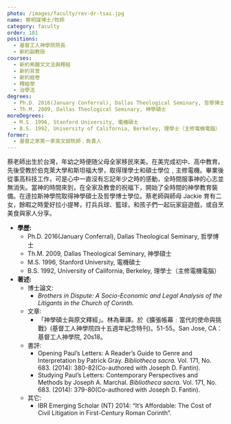 ```yaml
---
photo: /images/faculty/rev-dr-tsai.jpg
name: 蔡明謀博士/牧師
category: faculty
order: 101
positions:
  - 基督工人神學院院長
  - 新約副教授
courses:
  - 新約希臘文文法與釋經
  - 新約背景
  - 新約經卷
  - 釋經學
  - 治學法
degrees:
  - Ph.D. 2016(January Conferral), Dallas Theological Seminary, 哲學博士
  - Th.M. 2009, Dallas Theological Seminary, 神學碩士
moreDegrees:
  - M.S. 1996, Stanford University, 電機碩士
  - B.S. 1992, University of California, Berkeley, 理學士（主修電機電腦）
former:
  - 基督之家第一家英文部牧師﹑負責人
---
```


蔡老師出生於台灣，年幼之時便随父母全家移民來美。在美完成初中、高中教育。先後受教於伯克萊大學和斯坦福大學，取得理學士和碩士學位﹐主修電機。畢業後從事高科技工作，可是心中一直沒有忘記年少之時的感動，全時間服事神的心志並無消失。當神的時間來到，在全家及教會的祝福下，開始了全時間的神學教育裝備。在逹拉斯神學院取得神學碩士及哲學博士學位。蔡老師與師母 Jackie 育有二女，餘暇之時愛好拉小提琴，打兵兵球、籃球，和孩子們一起玩家庭遊戲，或自烹美食與家人分享。

- **學歷:**
  - Ph.D. 2016(January Conferral), Dallas Theological Seminary, 哲學博士
  - Th.M. 2009, Dallas Theological Seminary, 神學碩士
  - M.S. 1996, Stanford University, 電機碩士
  - B.S. 1992, University of California, Berkeley, 理學士（主修電機電腦）
- **著述:**
  - 博士論文:
    - _Brothers in Dispute: A Socio-Economic and Legal Analysis of the Litigants in the Church of Corinth._
  - 文章:
    - 「神學碩士與原文釋經」。林為華譯。於《擴張帳幕﹕當代的使命與挑戰》(基督工人神學院四十五週年紀念特刊)。51-55。San Jose, CA：基督工人神學院, 20s18。
  - 書評:
    - Opening Paul’s Letters: A Reader’s Guide to Genre and Interpretation by Patrick Gray. _Bibliotheca sacra._ Vol. 171, No. 683. (2014): 380-82(Co-authored with Joseph D. Fantin).
    - Studying Paul’s Letters: Contemporary Perspectives and Methods by Joseph A. Marchal. _Bibliotheca sacra._ Vol. 171, No. 683. (2014): 379-80(Co-authored with Joseph D. Fantin).
  - 其它:
    - IBR Emerging Scholar (NT) 2014: “It’s Affordable: The Cost of Civil Litigation in First-Century Roman Corinth”.
